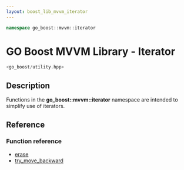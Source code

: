 ```yaml
---
layout: boost_lib_mvvm_iterator
---
```


```c++
namespace go_boost::mvvm::iterator
```

# GO Boost MVVM Library - Iterator

```c++
<go_boost/utility.hpp>
```

## Description

Functions in the **go_boost\::mvvm\::iterator** namespace are intended to simplify use of
iterators.

## Reference

### Function reference

* [erase](./function_template_erase.html)
* [try_move_backward](./function_template_try_move_backward.html)
